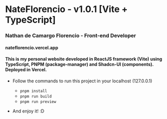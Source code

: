# NateFlorencio - v1.0.1 [Vite + TypeScript]

### Nathan de Camargo Florencio - Front-end Developer

#### nateflorencio.vercel.app

#### This is my personal website developed in ReactJS framework (Vite) using TypeScript, PNPM (package-manager) and Shadcn-UI (components). Deployed in Vercel.

* Follow the commands to run this project in your localhost (127.0.0.1)
  - `pnpm install`
  - `pnpm run build`
  - `pnpm run preview`

* And enjoy it! :D
